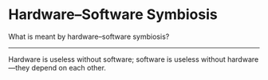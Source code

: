 # Hardware–Software Symbiosis

What is meant by hardware–software symbiosis?

---

Hardware is useless without software; software is useless without hardware—they depend on each other.
